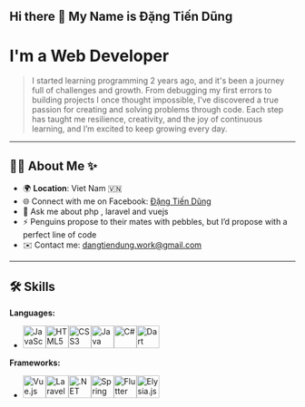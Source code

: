 ## Hi there 👋 My Name is Đặng Tiến Dũng 
# I'm a Web Developer

> I started learning programming 2 years ago, and it's been a journey full of challenges and growth. From debugging my first errors to building projects I once thought impossible, I’ve discovered a true passion for creating and solving problems through code. Each step has taught me resilience, creativity, and the joy of continuous learning, and I’m excited to keep growing every day. 

---

## 👨‍💻 About Me ✨

- 🌍 **Location**: Viet Nam 🇻🇳 
- 🌐 Connect with me on Facebook: [Đặng Tiến Dũng]([https://www.facebook.com/yourusername](https://www.facebook.com/angtiendung.320735))  
- 💬 Ask me about php , laravel and vuejs 
- ⚡ Penguins propose to their mates with pebbles, but I’d propose with a perfect line of code
- ✉️ Contact me: [dangtiendung.work@gmail.com](dangtiendung257@gmail.com)

---

## 🛠️ Skills

**Languages:**
 - <img src="https://cdn.jsdelivr.net/gh/devicons/devicon/icons/javascript/javascript-original.svg" alt="JavaScript" width="40" height="40" /><img src="https://cdn.jsdelivr.net/gh/devicons/devicon/icons/html5/html5-original.svg" alt="HTML5" width="40" height="40" /><img src="https://cdn.jsdelivr.net/gh/devicons/devicon/icons/css3/css3-original.svg" alt="CSS3" width="40" height="40" /><img src="https://cdn.jsdelivr.net/gh/devicons/devicon/icons/java/java-original.svg" alt="Java" width="40" height="40" /><img src="https://cdn.jsdelivr.net/gh/devicons/devicon/icons/csharp/csharp-original.svg" alt="C#" width="40" height="40" /><img src="https://cdn.jsdelivr.net/gh/devicons/devicon/icons/dart/dart-original.svg" alt="Dart" width="40" height="40" />

**Frameworks:**
 - <img src="https://cdn.jsdelivr.net/gh/devicons/devicon/icons/vuejs/vuejs-original.svg" alt="Vue.js" width="40" height="40" /><img src="https://cdn.jsdelivr.net/gh/devicons/devicon/icons/laravel/laravel-plain.svg" alt="Laravel" width="40" height="40" /><img src="https://cdn.jsdelivr.net/gh/devicons/devicon/icons/net/net-original.svg" alt=".NET" width="40" height="40" /><img src="https://cdn.jsdelivr.net/gh/devicons/devicon/icons/spring/spring-original.svg" alt="Spring" width="40" height="40" /><img src="https://cdn.jsdelivr.net/gh/devicons/devicon/icons/flutter/flutter-original.svg" alt="Flutter" width="40" height="40" /><img src="https://cdn.jsdelivr.net/gh/devicons/devicon/icons/elysia/elysia-original.svg" alt="Elysia.js" width="40" height="40" />




<!--
**dangtiendung1409/dangtiendung1409** is a ✨ _special_ ✨ repository because its `README.md` (this file) appears on your GitHub profile.

Here are some ideas to get you started:

- 🔭 I’m currently working on ...
- 🌱 I’m currently learning ...
- 👯 I’m looking to collaborate on ...
- 🤔 I’m looking for help with ...
- 💬 Ask me about ...
- 📫 How to reach me: ...
- 😄 Pronouns: ...
- ⚡ Fun fact: ...
-->
